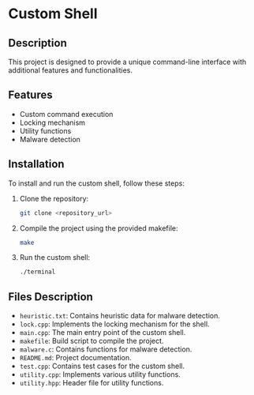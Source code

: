 # Custom Shell

## Description
This project is designed to provide a unique command-line interface with additional features and functionalities.

## Features
- Custom command execution
- Locking mechanism
- Utility functions
- Malware detection

## Installation
To install and run the custom shell, follow these steps:

1. Clone the repository:
    ```sh
    git clone <repository_url>
    ```
3. Compile the project using the provided makefile:
    ```sh
    make
    ```
4. Run the custom shell:
    ```sh
    ./terminal
    ```


## Files Description
- `heuristic.txt`: Contains heuristic data for malware detection.
- `lock.cpp`: Implements the locking mechanism for the shell.
- `main.cpp`: The main entry point of the custom shell.
- `makefile`: Build script to compile the project.
- `malware.c`: Contains functions for malware detection.
- `README.md`: Project documentation.
- `test.cpp`: Contains test cases for the custom shell.
- `utility.cpp`: Implements various utility functions.
- `utility.hpp`: Header file for utility functions.
